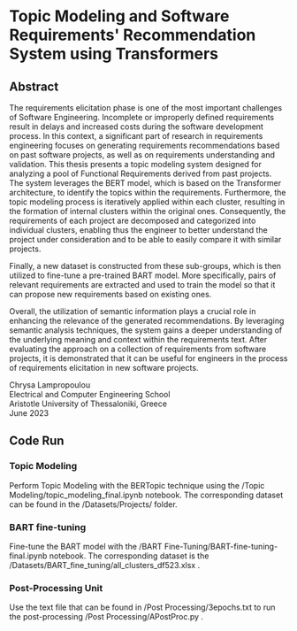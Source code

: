 # Topic Modeling and Software Requirements' Recommendation System using Transformers

## Abstract
The requirements elicitation phase is one of the most important challenges of Software Engineering. Incomplete or improperly defined requirements result in delays and increased costs during the software development process. In this context, a significant part of research in requirements engineering focuses on generating requirements recommendations based on past software projects, as well as on requirements understanding and validation. This thesis presents a topic modeling system designed for analyzing a pool of Functional Requirements derived from past projects. The system leverages the BERT model, which is based on the Transformer architecture, to identify the topics within the requirements. Furthermore, the topic modeling process is iteratively applied within each cluster, resulting in the formation of internal clusters within the original ones. Consequently, the requirements of each project are decomposed and categorized into individual clusters, enabling thus the engineer to better understand the project under consideration and to be able to easily compare it with similar projects.

Finally, a new dataset is constructed from these sub-groups, which is then utilized to fine-tune a pre-trained BART model. More specifically, pairs of relevant requirements are extracted and used to train the model so that it can propose new requirements based on existing ones.

Overall, the utilization of semantic information plays a crucial role in enhancing the relevance of the generated recommendations. By leveraging semantic analysis techniques, the system gains a deeper understanding of the underlying meaning and context within the requirements text. After evaluating the approach on a collection of requirements from software projects, it is demonstrated that it can be useful for engineers in the process of requirements elicitation in new software projects.

Chrysa Lampropoulou<br>
Electrical and Computer Engineering School<br>
Aristotle University of Thessaloniki, Greece<br>
June 2023<br>


## Code Run
### Topic Modeling
Perform Topic Modeling with the BERTopic technique using the /Topic Modeling/topic_modeling_final.ipynb notebook. The corresponding  dataset can be found in the /Datasets/Projects/ folder.

### BART fine-tuning
Fine-tune the BART model with the /BART Fine-Tuning/BART-fine-tuning-final.ipynb notebook. The corresponding  dataset is the /Datasets/BART_fine_tuning/all_clusters_df523.xlsx .

### Post-Processing Unit
Use the text file that can be found in /Post Processing/3epochs.txt to run the post-processing /Post Processing/APostProc.py .


